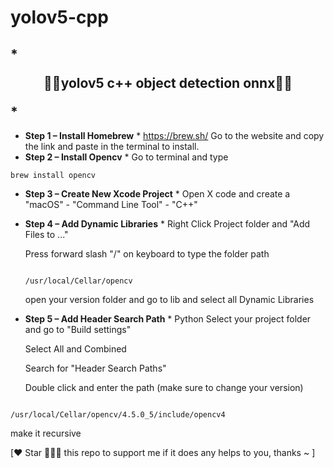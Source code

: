# yolov5-cpp

##  * **<p align="center"> 🍅🍅yolov5 c++ object detection onnx🍅🍅</p>** *


* **Step 1 – Install Homebrew** *
https://brew.sh/
Go to the website and copy the link and paste in the terminal to install.
* **Step 2 – Install Opencv** *
  Go to terminal and type 
  
```shell
brew install opencv
```
  
 
* **Step 3 – Create New Xcode Project** *
  Open X code and create a "macOS" - "Command Line Tool" - "C++"
 
* **Step 4 – Add Dynamic Libraries** *
  Right Click Project folder and "Add Files to ..."
 
  Press forward slash "/" on keyboard to type the folder path
 
  
  ```shell
  
  /usr/local/Cellar/opencv
  
  ```
 
  open your version folder and go to lib and select all Dynamic Libraries 
 
* **Step 5 – Add Header Search Path** *
Python
  Select your project folder and go to "Build settings"
 
  Select All and Combined 
 
  Search for "Header Search Paths" 
 
  Double click and enter the path (make sure to change your version)
  
 ```shell
 
 /usr/local/Cellar/opencv/4.5.0_5/include/opencv4
 
 ```
 make it recursive


[❤️ Star 🌟👆🏻 this repo to support me if it does any helps to you, thanks ~ ]
